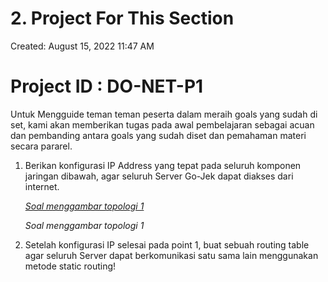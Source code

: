 # 2. Project For This Section

Created: August 15, 2022 11:47 AM

# Project ID : DO-NET-P1

Untuk Mengguide teman teman peserta dalam meraih goals yang sudah di set, kami akan memberikan tugas pada awal pembelajaran sebagai acuan dan pembanding antara goals yang sudah diset dan pemahaman materi secara pararel.

1. Berikan konfigurasi IP Address yang tepat pada seluruh komponen jaringan dibawah, agar seluruh Server Go-Jek dapat diakses dari internet.
    
    [*Soal menggambar topologi 1*](https://lh4.googleusercontent.com/mLmQKNvx69dJBJ7Tf-n10t5aCUH__LdJb4rWEouXMrNBj6OtnukRciV39zBO3NsZ24mgUIwnNLjgdRDSwlHUe5HdKYK8s8DOowK5fFU1Ac7eht6qvt9u5fAnex5zghbQazu6DSvRiCpCrY9PdE1bTw)
    
    *Soal menggambar topologi 1*
    
2. Setelah konfigurasi IP selesai pada point 1, buat sebuah routing table agar seluruh Server dapat berkomunikasi satu sama lain menggunakan metode static routing!